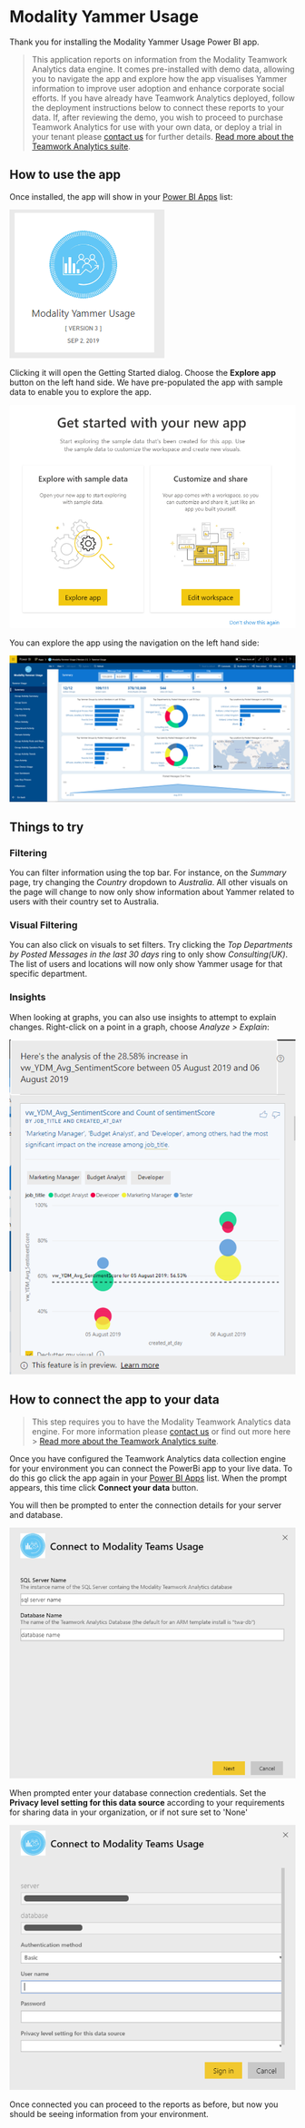 # Modality Yammer Usage

Thank you for installing the Modality Yammer Usage Power BI app. 

> This application reports on information from the Modality Teamwork Analytics data engine. 
It comes pre-installed with demo data, allowing you to navigate the app and explore how the 
app visualises Yammer information to improve user adoption and enhance corporate social efforts.
If you have already have Teamwork Analytics deployed, follow the deployment instructions below to connect these reports to your data. If, after reviewing the demo, you wish to proceed to purchase Teamwork Analytics for use with your own data, or deploy a trial in your tenant please [contact us](https://modalitysoftware.com/contact) for further details. [Read more about the Teamwork Analytics suite](https://modalitysoftware.com/teamwork-analytics).

## How to use the app

Once installed, the app will show in your [Power BI Apps](https://app.powerbi.com/groups/me/apps) list:

![alt text](images/yammer/icon.png "Modality Yammer Usage Icon")

Clicking it will open the Getting Started dialog. Choose the **Explore app** button on the left hand side. We have pre-populated the app with sample data to enable you to explore the app.

![alt text](images/yammer/getstarted.png "Get Started Dialog")

You can explore the app using the navigation on the left hand side:

![Summary](images/yammer/summary.png "Summary")

## Things to try

### Filtering

You can filter information using the top bar. For instance, on the *Summary* page, try changing the *Country* dropdown to *Australia*. All other visuals on the page will change to now only show information about Yammer related to users with their country set to Australia.

### Visual Filtering

You can also click on visuals to set filters. Try clicking the *Top Departments by Posted Messages in the last 30 days* ring to only show *Consulting(UK)*. The list of users and locations will now only show Yammer usage for that specific department.

### Insights
When looking at graphs, you can also use insights to attempt to explain changes. Right-click on a point in a graph, choose *Analyze > Explain*:

![alt text](images/yammer/explain.png "Analysis")

## How to connect the app to your data

> This step requires you to have the Modality Teamwork Analytics data engine.  For more information please [contact us](https://modalitysoftware.com/contact) or find out more here > [Read more about the Teamwork Analytics suite](https://modalitysoftware.com/teamwork-analytics).

Once you have configured the Teamwork Analytics data collection engine for your environment you can connect the PowerBi app to your live data.  To do this go click the app again in your [Power BI Apps](https://app.powerbi.com/groups/me/apps) list.  When the prompt appears, this time click **Connect your data** button.

You will then be prompted to enter the connection details for your server and database.
  
![alt text](images/usage/connecttodata.png "Connect to Data")

When prompted enter your database connection credentials.  Set the **Privacy level setting for this data source** according to your requirements for sharing data in your organization, or if not sure set to 'None'

![alt text](images/usage/credentials.png "Credentials")

Once connected you can proceed to the reports as before, but now you should be seeing information from your environment.
